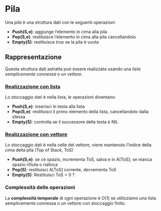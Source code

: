 # Pila

Una *pila* è una struttura dati con le seguenti operazioni: 
* **Push(S,e)**: aggiunge l’elemento in cima alla pila
* **Pop(S,e)**: restituisce l’elemento in cima alla pila cancellandolo 
* **Empty(S)**: restituisce *true* se la pila è vuota

## Rappresentazione

Questa struttura dati astratta può essere realizzata usando una *lista semplicemente connessa* o un *vettore*.

### [Realizzazione con lista](src/main/java/model/struct/Pila/PilaList.java)

Lo stoccaggio dati è nella lista, le operazioni diventano: 
* **Push(S,e)**: inserisci in testa alla lista
* **Pop(S,e)**: restituisci il primo elemento della lista, cancellandolo dalla stessa
* **Empty(S)**: controlla se il successore della testa è NIL

### [Realizzazione con vettore](src/main/java/model/struct/Pila/PilaVect.java)

Lo stoccaggio dati è nella celle del vettore, viene mantenuto l’indice della cima della pila (Top of Stack, ToS)

* **Push(S,e)**: se cè spazio, incrementa ToS, salva e in A[ToS]; se manca spazio rifiuta o rialloca
* **Pop(S)**: restituisci A[ToS] corrente, decrementa ToS
* **Empty(S)**: Restituisci ToS = 0 ?

### Complessità delle operazioni

La **complessità temporale** di ogni operazione è O(1) se utilizziamo una lista semplicemente connessa o un vettore con stoccaggio finito.
